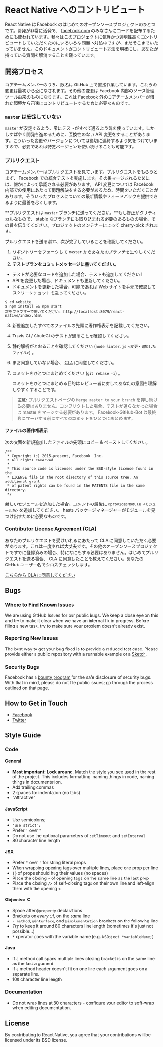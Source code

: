 # React Native へのコントリビュート

React Native は Facebook のはじめてのオープンソースプロジェクトのひとつです。開発が非常に活発で、 [facebook.com](https://facebook.com) のみなさんにコードを配布するためにも使われています。我々はこのプロジェクトに気軽かつ透明性高くコントリビュートしていただくためにいろいろな問題へ対処中ですが、まだそこまでいたっていません。このドキュメントがコントリビュート方法を明確にし、あなたが持っている質問を解消することを願っています。

## 開発プロセス

コアチームメンバーのうち、数名は GitHub 上で直接作業しています。これらの変更は最初から公になされます。その他の変更は Facebook 内部のソース管理ツール由来のものになります。これは Facebook 外のコアチームメンバーが慣れた環境から迅速にコントリビュートするために必要なものです。

### `master` は安定していない

`master` が安定するよう、常にテストがすべて通るよう気を使っています。しかしすばやく開発を進めるために、互換性のない API 変更をすることがあります。こういった変更やバージョンについては適切に連絡するよう気をつけていますので、必要であれば特定バージョンを使い続けることも可能です。

### プルリクエスト

コアチームメンバーはプルリクエストを見ています。プルリクエストをもらうとまず、 Facebook での統合テストを実施します。その後マージされるためには、誰かによって承認される必要があります。 API 変更については Facebook 内部での使用にあたって問題解決をする必要があるため、時間をいただくことがあります。そういったプロセスについての最新情報やフィードバックを提供できるように最善を尽くします。

**プルリクエストは `master` ブランチに送ってください。**もし修正がクリティカルなもので、 stable なブランチにも取り込まれる必要のあるものの場合、その旨を伝えてください。プロジェクトのメンテナーによって cherry-pick されます。

プルリクエストを送る*前に*、次が完了していることを確認してください。

1. リポジトリーをフォークして `master` からあなたのブランチを生やしてください。
2. **テストプランをコミットメッセージに書いてください。**
  - テストが必要なコードを追加した場合、テストも追加してください !
  - API を変更した場合、ドキュメントも更新してください。
  - ドキュメントを更新した場合、可能であれば Web サイトを手元で確認してスクリーンショットを送ってください。

  ```
  $ cd website
  $ npm install && npm start
  次をブラウザーで開いてください: http://localhost:8079/react-native/index.html
  ```

3. 新規追加したすべてのファイルの先頭に著作権表示を記載してください。
4. Travis CI / CircleCI のテストが通ることを確認してください。
5. 静的解析がとおることを確認してください (`node linter.js <変更・追加したファイル>`) 。
6. まだ同意していない場合、 [CLA](https://code.facebook.com/cla) に同意してください。
7. コミットをひとつにまとめてください (`git rebase -i`) 。

   コミットをひとつにまとめる目的はレビュー者に対してあなたの意図を理解しやすくすることです。

> **注意:** プルリクエストページの `Merge master to your branch` を押し続ける必要はありません。コンフリクトした場合、テストが通らなかった場合は master をマージする必要があります。 Facebook-GitHub-Bot は最終的にマージする前にすべてのコミットをひとつにまとめます。

#### ファイルの著作権表示

次の文面を新規追加したファイルの先頭にコピー & ペーストしてください。

```JS
/**
 * Copyright (c) 2015-present, Facebook, Inc.
 * All rights reserved.
 *
 * This source code is licensed under the BSD-style license found in the
 * LICENSE file in the root directory of this source tree. An additional grant
 * of patent rights can be found in the PATENTS file in the same directory.
 */
```

新しいモジュールを追加した場合、コメントの最後に `@providesModule <モジュール名>` を追加してください。 haste パッケージマネージャーがモジュールを見つけ出すために必要なものです。

### Contributor License Agreement (CLA)

あなたのプルリクエストを受けいれるにあたって CLA に同意していただく必要があります。これは一度やれば大丈夫です。その他のオープンソースプロジェクトですでに登録済みの場合、特になにもする必要はありません。はじめてプルリクエストを送る場合、 CLA に同意したことを教えてください。あなたの GitHub ユーザー名でクロスチェックします。

[こちらから CLA に同意してください](https://code.facebook.com/cla)

## Bugs

### Where to Find Known Issues

We are using GitHub Issues for our public bugs. We keep a close eye on this and try to make it clear when we have an internal fix in progress. Before filing a new task, try to make sure your problem doesn't already exist.

### Reporting New Issues

The best way to get your bug fixed is to provide a reduced test case. Please provide either a public repository with a runnable example or a [Sketch](https://sketch.expo.io/).

### Security Bugs

Facebook has a [bounty program](https://www.facebook.com/whitehat/) for the safe disclosure of security bugs. With that in mind, please do not file public issues; go through the process outlined on that page.

## How to Get in Touch

* [Facebook](https://www.facebook.com/groups/react.native.community/)
* [Twitter](https://www.twitter.com/reactnative)

## Style Guide

### Code

#### General

* **Most important: Look around.** Match the style you see used in the rest of the project. This includes formatting, naming things in code, naming things in documentation.
* Add trailing commas,
* 2 spaces for indentation (no tabs)
* "Attractive"

#### JavaScript

* Use semicolons;
* `'use strict';`
* Prefer `'` over `"`
* Do not use the optional parameters of `setTimeout` and `setInterval`
* 80 character line length

#### JSX

* Prefer `"` over `'` for string literal props
* When wrapping opening tags over multiple lines, place one prop per line
* `{}` of props should hug their values (no spaces)
* Place the closing `>` of opening tags on the same line as the last prop
* Place the closing `/>` of self-closing tags on their own line and left-align them with the opening `<`

#### Objective-C

* Space after `@property` declarations
* Brackets on *every* `if`, on the *same* line
* `- method`, `@interface`, and `@implementation` brackets on the following line
* *Try* to keep it around 80 characters line length (sometimes it's just not possible...)
* `*` operator goes with the variable name (e.g. `NSObject *variableName;`)

#### Java

* If a method call spans multiple lines closing bracket is on the same line as the last argument.
* If a method header doesn't fit on one line each argument goes on a separate line.
* 100 character line length

### Documentation

* Do not wrap lines at 80 characters - configure your editor to soft-wrap when editing documentation.

## License

By contributing to React Native, you agree that your contributions will be licensed under its BSD license.
